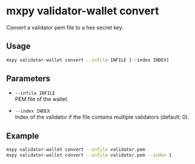 # mxpy validator-wallet convert

Convert a validator pem file to a hex secret key.

## Usage

```bash
mxpy validator-wallet convert --infile INFILE [--index INDEX]
```

## Parameters

- `--infile INFILE`  
  PEM file of the wallet.

- `--index INDEX`  
  Index of the validator if the file contains multiple validators (default: 0).

## Example

```bash
mxpy validator-wallet convert --infile validator.pem
mxpy validator-wallet convert --infile validator.pem --index 1
